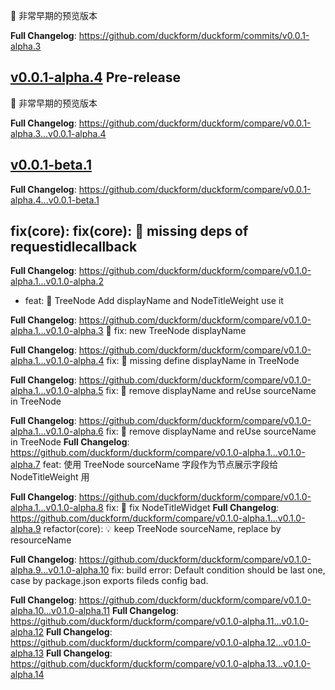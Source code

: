 🚧 非常早期的预览版本  **Full Changelog**: https://github.com/duckform/duckform/commits/v0.0.1-alpha.3
## [v0.0.1-alpha.4](https://github.com/duckform/duckform/releases/tag/v0.0.1-alpha.4) Pre-release  🚧 非常早期的预览版本  **Full Changelog**: https://github.com/duckform/duckform/compare/v0.0.1-alpha.3...v0.0.1-alpha.4
## [v0.0.1-beta.1](https://github.com/duckform/duckform/releases/tag/v0.0.1-beta.1)  **Full Changelog**: https://github.com/duckform/duckform/compare/v0.0.1-alpha.4...v0.0.1-beta.1
## fix(core): fix(core): 🐛 missing deps of requestidlecallback  **Full Changelog**: https://github.com/duckform/duckform/compare/v0.1.0-alpha.1...v0.1.0-alpha.2
 - feat: 🎸 TreeNode Add displayName and NodeTitleWeight use it  **Full Changelog**: https://github.com/duckform/duckform/compare/v0.1.0-alpha.1...v0.1.0-alpha.3
🐛 fix: new TreeNode displayName  **Full Changelog**: https://github.com/duckform/duckform/compare/v0.1.0-alpha.1...v0.1.0-alpha.4
fix: 🐛 missing define displayName in TreeNode   **Full Changelog**: https://github.com/duckform/duckform/compare/v0.1.0-alpha.1...v0.1.0-alpha.5
fix: 🐛 remove displayName and reUse sourceName in TreeNode  **Full Changelog**: https://github.com/duckform/duckform/compare/v0.1.0-alpha.1...v0.1.0-alpha.6
fix: 🐛 remove displayName and reUse sourceName in TreeNode **Full Changelog**: https://github.com/duckform/duckform/compare/v0.1.0-alpha.1...v0.1.0-alpha.7
feat: 使用 TreeNode sourceName 字段作为节点展示字段给 NodeTitleWeight 用  **Full Changelog**: https://github.com/duckform/duckform/compare/v0.1.0-alpha.1...v0.1.0-alpha.8
fix: 🐛 fix NodeTitleWidget **Full Changelog**: https://github.com/duckform/duckform/compare/v0.1.0-alpha.1...v0.1.0-alpha.9
refactor(core): 💡 keep TreeNode sourceName, replace by resourceName  **Full Changelog**: https://github.com/duckform/duckform/compare/v0.1.0-alpha.9...v0.1.0-alpha.10
fix: build error: Default condition should be last one, case by package.json exports fileds config bad.  **Full Changelog**: https://github.com/duckform/duckform/compare/v0.1.0-alpha.10...v0.1.0-alpha.11
**Full Changelog**: https://github.com/duckform/duckform/compare/v0.1.0-alpha.11...v0.1.0-alpha.12
**Full Changelog**: https://github.com/duckform/duckform/compare/v0.1.0-alpha.12...v0.1.0-alpha.13
**Full Changelog**: https://github.com/duckform/duckform/compare/v0.1.0-alpha.13...v0.1.0-alpha.14
